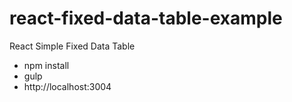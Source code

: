 # react-fixed-data-table-example
React Simple Fixed Data Table

- npm install
- gulp
- http://localhost:3004

